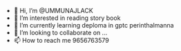 - 👋 Hi, I’m @UMMUNAJLACK
- 👀 I’m interested in reading story book
- 🌱 I’m currently learning deploma in gptc perinthalmanna
- 💞️ I’m looking to collaborate on ...
- 📫 How to reach me 9656763579

<!---
UMMUNAJLACK/UMMUNAJLACK is a ✨ special ✨ repository because its `README.md` (this file) appears on your GitHub profile.
You can click the Preview link to take a look at your changes.
--->
